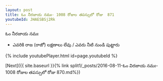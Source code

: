 ```yaml
---
layout: post
title: ఓం నీరజాయ నమః- 1008 రోజుల తపస్సులో రోజు  871
youtubeId: JHAESBSj2Rk
---
```

 
 
 ఓం నీరజాయ నమః  
 
 -  ఎవరికి రాజ (రాజో) లక్షణాలు లేవు / ఎవరు నీటి నుండి పుట్టారు 
 
  
 
  
 
 
 
 
 
 


{% include youtubePlayer.html id=page.youtubeId %}
 
[Next]({{ site.baseurl }}{% link  split1/_posts/2016-08-11-ఓం విరజాయ నమః- 1008 రోజుల తపస్సులో రోజు  870.md%})
 
